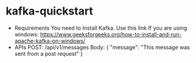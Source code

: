 # kafka-quickstart
- Requirements
You need to Install Kafka. Use this link If you are using windows: https://www.geeksforgeeks.org/how-to-install-and-run-apache-kafka-on-windows/
- APIs
POST: /api/v1/messages
Body: {
    "message": "This message was sent from a post request"
}

